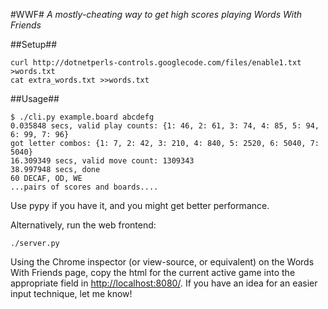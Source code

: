 #WWF#
_A mostly-cheating way to get high scores playing Words With Friends_

##Setup##

    curl http://dotnetperls-controls.googlecode.com/files/enable1.txt >words.txt
    cat extra_words.txt >>words.txt

##Usage##

    $ ./cli.py example.board abcdefg
    0.035848 secs, valid play counts: {1: 46, 2: 61, 3: 74, 4: 85, 5: 94, 6: 99, 7: 96}
    got letter combos: {1: 7, 2: 42, 3: 210, 4: 840, 5: 2520, 6: 5040, 7: 5040}
    16.309349 secs, valid move count: 1309343
    38.997948 secs, done
    60 DECAF, OD, WE
    ...pairs of scores and boards....

Use pypy if you have it, and you might get better performance.

Alternatively, run the web frontend:

    ./server.py

Using the Chrome inspector (or view-source, or equivalent) on the Words With Friends page, copy the html for the current active game
into the appropriate field in <http://localhost:8080/>. If you have an idea for an easier input technique, let me know!

